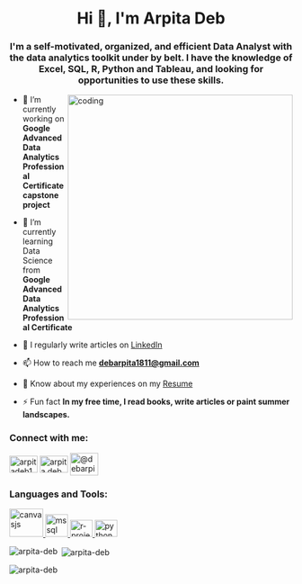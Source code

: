 <h1 align="center">Hi 👋, I'm Arpita Deb</h1>

<h3 align="center">I'm a self-motivated, organized, and efficient Data Analyst with the data analytics toolkit under by belt. I have the knowledge of Excel, SQL, R, Python and Tableau, and looking for opportunities to use these skills.</h3>

<img align="right" alt="coding" width="400" src="https://cdn.dribbble.com/users/1063314/screenshots/3020974/tdsocial_dribbble.gif">


- 🔭 I’m currently working on **Google Advanced Data Analytics Professional Certificate capstone project**


- 🌱 I’m currently learning Data Science from **Google Advanced Data Analytics Professional Certificate**


- 📝 I regularly write articles on [LinkedIn](LinkedIn)


- 📫 How to reach me **debarpita1811@gmail.com**


- 📄 Know about my experiences on my [Resume](https://docs.google.com/document/d/1fOf2xfGw7xjzlIHUj3xoUWnDDUUVrm3kid0b7Zx4QRM/edit?usp=sharing)


- ⚡ Fun fact **In my free time, I read books, write articles or paint summer landscapes.**

<h3 align="left">Connect with me:</h3>
<p align="left">
<a href="https://linkedin.com/in/arpitadeb1811" target="blank"><img align="center" src="https://myclouddoor.com/wp-content/uploads/2019/11/Linkedin-logo.png" alt="arpitadeb1811" height="30" width="50" /></a>
<a href="https://kaggle.com/arpita deb" target="blank"><img align="center" src="https://cdn4.iconfinder.com/data/icons/logos-and-brands/512/189_Kaggle_logo_logos-1024.png" alt="arpita deb" height="30" width="50" /></a>
<a href="https://medium.com/@debarpita1811" target="blank"><img align="center" src="https://cdn.icon-icons.com/icons2/3041/PNG/512/medium_logo_icon_189223.png" alt="@debarpita1811" height="40" width="50" /></a>
</p>

<h3 align="left">Languages and Tools:</h3>
<p align="left"> <a href="https://www.tableau.com" target="_blank" rel="noreferrer"> <img src="https://dwglogo.com/wp-content/uploads/2016/07/1300px_Tableau_Software_logo-1024x704.png" alt="canvasjs" width="60" height="50"/> </a> <a href="https://www.microsoft.com/en-us/sql-server" target="_blank" rel="noreferrer"> <img src="https://www.svgrepo.com/show/303229/microsoft-sql-server-logo.svg" alt="mssql" width="40" height="40"/> </a> 
<a href="https://www.r-project.org" target="_blank" rel="noreferrer"> <img src="https://i.pinimg.com/736x/8e/0c/51/8e0c51650b8a63f110fa7b09e699e9c4--r-logo-statistics.jpg" alt="r-project" width="40" height="30"/> </a> <a href="https://www.python.org" target="_blank" rel="noreferrer"> <img src="https://images.vexels.com/media/users/3/166477/isolated/preview/9bb722f0e85ddbc1ce0f064534fd2311-python-programming-language-icon-by-vexels.png" alt="python" width="40" height="30"/> </a> </p>

<p><img align="left" src="https://github-readme-stats.vercel.app/api/top-langs?username=arpita-deb&show_icons=true&locale=en&layout=compact" alt="arpita-deb" /></p>

<p>&nbsp;<img align="center" src="https://github-readme-stats.vercel.app/api?username=arpita-deb&show_icons=true&locale=en" alt="arpita-deb" /></p>

<p><img align="center" src="https://github-readme-streak-stats.herokuapp.com/?user=arpita-deb&" alt="arpita-deb" /></p>
